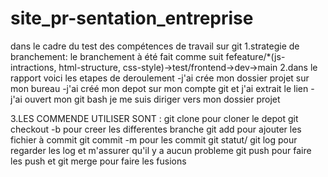 # site_pr-sentation_entreprise
dans le cadre du test des compétences de travail sur git
1.strategie de branchement:
le branchement à été fait comme suit 
fefeature/*(js-intractions, html-structure, css-style)->test/frontend->dev->main
2.dans le rapport
voici les etapes de deroulement
-j'ai crée mon dossier projet sur mon bureau 
-j'ai créé mon depot sur mon compte git et j'ai extrait le lien 
-j'ai ouvert mon git bash je me suis diriger vers mon dossier projet 



3.LES COMMENDE UTILISER SONT :
git clone pour cloner le depot 
git checkout -b pour creer les differentes branche
git add pour ajouter les fichier à commit
git commit -m pour les commit
git statut/ git log pour regarder les log et m'assurer qu'il y a aucun probleme
git push pour faire les push 
et git merge pour faire les fusions 
